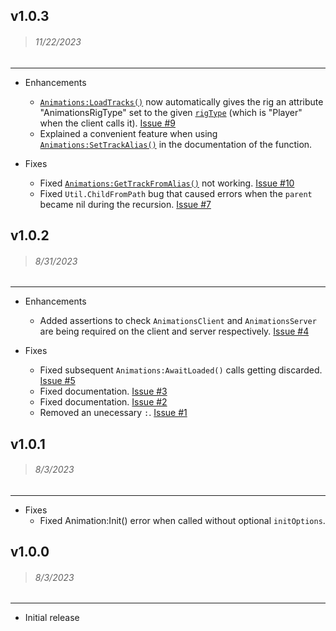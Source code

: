 ## v1.0.3
> ###### 11/22/2023

----

- Enhancements
    - [`Animations:LoadTracks()`](/api/AnimationsClient#LoadTracks) now automatically gives the rig an attribute "AnimationsRigType" set to the given [`rigType`](/api/AnimationIds#rigType) (which is "Player" when the client calls it). [Issue #9](https://github.com/wrello/Animations/issues/9)
    - Explained a convenient feature when using [`Animations:SetTrackAlias()`](/api/AnimationsClient#SetTrackAlias) in the documentation of the function.

- Fixes
    - Fixed [`Animations:GetTrackFromAlias()`](/api/AnimationsClient#GetTrackFromAlias) not working. [Issue #10](https://github.com/wrello/Animations/issues/10)
    - Fixed `Util.ChildFromPath` bug that caused errors when the `parent` became nil during the recursion. [Issue #7](https://github.com/wrello/Animations/issues/7)

## v1.0.2
> ###### 8/31/2023

----

- Enhancements
    - Added assertions to check `AnimationsClient` and `AnimationsServer` are being required on the client and server respectively. [Issue #4](https://github.com/wrello/Animations/issues/4)

- Fixes
    - Fixed subsequent `Animations:AwaitLoaded()` calls getting discarded. [Issue #5](https://github.com/wrello/Animations/issues/5)
    - Fixed documentation. [Issue #3](https://github.com/wrello/Animations/issues/3)
    - Fixed documentation. [Issue #2](https://github.com/wrello/Animations/issues/2)
    - Removed an unecessary `:`. [Issue #1](https://github.com/wrello/Animations/issues/1)

## v1.0.1
> ###### 8/3/2023

----

- Fixes
    - Fixed Animation:Init() error when called without optional `initOptions`.

## v1.0.0
> ###### 8/3/2023

----

- Initial release